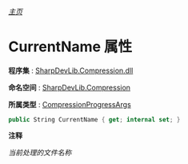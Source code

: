 ###### [主页](./Index.md "主页")

# CurrentName 属性

**程序集** : [SharpDevLib.Compression.dll](./SharpDevLib.Compression.assembly.md "SharpDevLib.Compression.dll")

**命名空间** : [SharpDevLib.Compression](./SharpDevLib.Compression.namespace.md "SharpDevLib.Compression")

**所属类型** : [CompressionProgressArgs](./SharpDevLib.Compression.CompressionProgressArgs.md "CompressionProgressArgs")

``` csharp
public String CurrentName { get; internal set; }
```

**注释**

*当前处理的文件名称*



